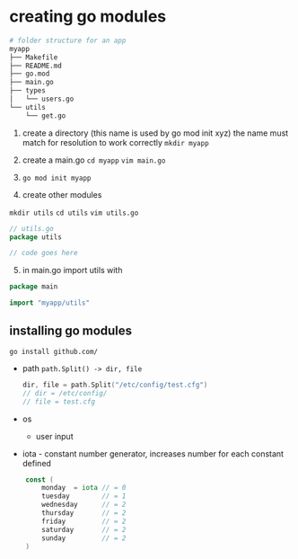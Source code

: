 # creating go modules

```sh
# folder structure for an app
myapp
├── Makefile
├── README.md
├── go.mod
├── main.go
├── types
│   └── users.go
└── utils
    └── get.go
```

1. create a directory (this name is used by go mod init xyz)
   the name must match for resolution to work correctly
   `mkdir myapp`
2. create a main.go
   `cd myapp`
   `vim main.go`
3. `go mod init myapp`

4. create other modules

`mkdir utils`
`cd utils`
`vim utils.go`

```go
// utils.go
package utils

// code goes here
```

5. in main.go import utils with

```go
package main

import "myapp/utils"
```

## installing go modules

```
go install github.com/
```

- path
  `path.Split() -> dir, file`

  ```go
  dir, file = path.Split("/etc/config/test.cfg")
  // dir = /etc/config/
  // file = test.cfg
  ```

- os

  - user input

- iota - constant number generator, increases number for each constant defined

```go
	const (
		monday  = iota // = 0
		tuesday        // = 1
		wednesday      // = 2
		thursday       // = 2
		friday         // = 2
		saturday       // = 2
		sunday         // = 2
	)
```

